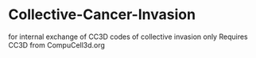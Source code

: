 # Collective-Cancer-Invasion
for internal exchange of CC3D codes of collective invasion only
Requires CC3D from CompuCell3d.org 
